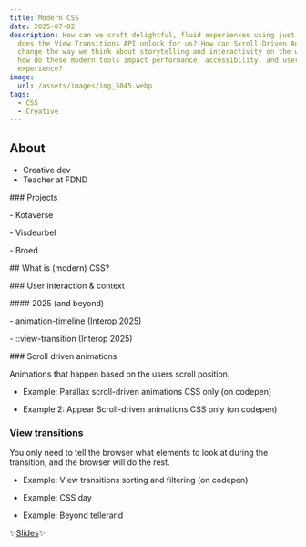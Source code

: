 ```yaml
---
title: Modern CSS
date: 2025-07-02
description: How can we craft delightful, fluid experiences using just CSS? What
  does the View Transitions API unlock for us? How can Scroll-Driven Animations
  change the way we think about storytelling and interactivity on the web? And
  how do these modern tools impact performance, accessibility, and user
  experience?
image:
  url: /assets/images/img_5045.webp
tags:
  - CSS
  - Creative
---
```

## About
- Creative dev
- Teacher at FDND


\### Projects

\- Kotaverse

\- Visdeurbel

\- Broed



\## What is (modern) CSS?

\### User interaction & context

\#### 2025 (and beyond)

\- animation-timeline (Interop 2025)

\- ::view-transition (Interop 2025)

\### Scroll driven animations

Animations that happen based on the users scroll position.

- Example: Parallax scroll-driven animations CSS only (on codepen)

- Example 2: Appear Scroll-driven animations CSS only (on codepen)

### View transitions

You only need to tell the browser what elements to look at during the transition, and the browser will do the rest.

- Example: View transitions sorting and filtering (on codepen)

- Example: CSS day

- Example: Beyond tellerand

✨[Slides](https://fdnd-deck.github.io/exposjoo-2025/)✨
